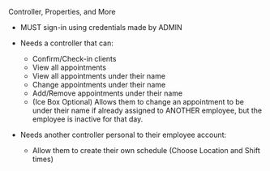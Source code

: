 Controller, Properties, and More
- MUST sign-in using credentials made by ADMIN

- Needs a controller that can:
    - Confirm/Check-in clients
    - View all appointments
    - View all appointments under their name
    - Change appointments under their name
    - Add/Remove appointments under their name
    - (Ice Box Optional) Allows them to change an appointment to be under their name if already assigned to ANOTHER employee, but the employee is inactive for that day.

- Needs another controller personal to their employee account:
    - Allow them to create their own schedule (Choose Location and Shift times)